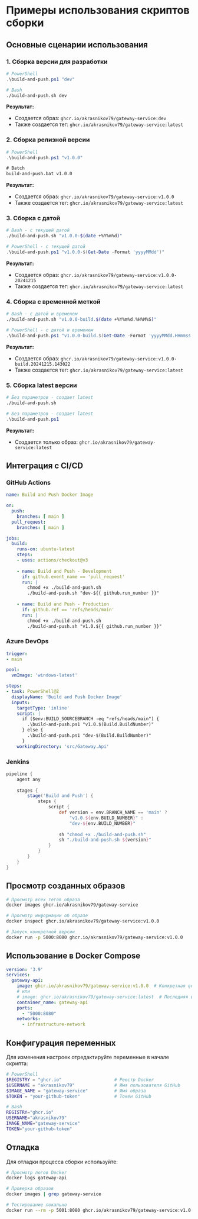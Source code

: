 # Примеры использования скриптов сборки

## Основные сценарии использования

### 1. Сборка версии для разработки

```powershell
# PowerShell
.\build-and-push.ps1 "dev"
```

```bash
# Bash
./build-and-push.sh dev
```

**Результат:**
- Создается образ: `ghcr.io/akrasnikov79/gateway-service:dev`
- Также создается тег: `ghcr.io/akrasnikov79/gateway-service:latest`

### 2. Сборка релизной версии

```powershell
# PowerShell
.\build-and-push.ps1 "v1.0.0"
```

```cmd
# Batch
build-and-push.bat v1.0.0
```

**Результат:**
- Создается образ: `ghcr.io/akrasnikov79/gateway-service:v1.0.0`
- Также создается тег: `ghcr.io/akrasnikov79/gateway-service:latest`

### 3. Сборка с датой

```bash
# Bash - с текущей датой
./build-and-push.sh "v1.0.0-$(date +%Y%m%d)"
```

```powershell
# PowerShell - с текущей датой
.\build-and-push.ps1 "v1.0.0-$(Get-Date -Format 'yyyyMMdd')"
```

**Результат:**
- Создается образ: `ghcr.io/akrasnikov79/gateway-service:v1.0.0-20241215`
- Также создается тег: `ghcr.io/akrasnikov79/gateway-service:latest`

### 4. Сборка с временной меткой

```bash
# Bash - с датой и временем
./build-and-push.sh "v1.0.0-build.$(date +%Y%m%d.%H%M%S)"
```

```powershell
# PowerShell - с датой и временем
.\build-and-push.ps1 "v1.0.0-build.$(Get-Date -Format 'yyyyMMdd.HHmmss')"
```

**Результат:**
- Создается образ: `ghcr.io/akrasnikov79/gateway-service:v1.0.0-build.20241215.143022`
- Также создается тег: `ghcr.io/akrasnikov79/gateway-service:latest`

### 5. Сборка latest версии

```bash
# Без параметров - создает latest
./build-and-push.sh
```

```powershell
# Без параметров - создает latest
.\build-and-push.ps1
```

**Результат:**
- Создается только образ: `ghcr.io/akrasnikov79/gateway-service:latest`

## Интеграция с CI/CD

### GitHub Actions

```yaml
name: Build and Push Docker Image

on:
  push:
    branches: [ main ]
  pull_request:
    branches: [ main ]

jobs:
  build:
    runs-on: ubuntu-latest
    steps:
    - uses: actions/checkout@v3
    
    - name: Build and Push - Development
      if: github.event_name == 'pull_request'
      run: |
        chmod +x ./build-and-push.sh
        ./build-and-push.sh "dev-${{ github.run_number }}"
    
    - name: Build and Push - Production
      if: github.ref == 'refs/heads/main'
      run: |
        chmod +x ./build-and-push.sh
        ./build-and-push.sh "v1.0.${{ github.run_number }}"
```

### Azure DevOps

```yaml
trigger:
- main

pool:
  vmImage: 'windows-latest'

steps:
- task: PowerShell@2
  displayName: 'Build and Push Docker Image'
  inputs:
    targetType: 'inline'
    script: |
      if ($env:BUILD_SOURCEBRANCH -eq "refs/heads/main") {
        .\build-and-push.ps1 "v1.0.$(Build.BuildNumber)"
      } else {
        .\build-and-push.ps1 "dev-$(Build.BuildNumber)"
      }
    workingDirectory: 'src/Gateway.Api'
```

### Jenkins

```groovy
pipeline {
    agent any
    
    stages {
        stage('Build and Push') {
            steps {
                script {
                    def version = env.BRANCH_NAME == 'main' ? 
                        "v1.0.${env.BUILD_NUMBER}" : 
                        "dev-${env.BUILD_NUMBER}"
                    
                    sh "chmod +x ./build-and-push.sh"
                    sh "./build-and-push.sh ${version}"
                }
            }
        }
    }
}
```

## Просмотр созданных образов

```bash
# Просмотр всех тегов образа
docker images ghcr.io/akrasnikov79/gateway-service

# Просмотр информации об образе
docker inspect ghcr.io/akrasnikov79/gateway-service:v1.0.0

# Запуск конкретной версии
docker run -p 5000:8080 ghcr.io/akrasnikov79/gateway-service:v1.0.0
```

## Использование в Docker Compose

```yaml
version: '3.9'
services:
  gateway-api:
    image: ghcr.io/akrasnikov79/gateway-service:v1.0.0  # Конкретная версия
    # или
    # image: ghcr.io/akrasnikov79/gateway-service:latest  # Последняя версия
    container_name: gateway-api
    ports:
      - "5000:8080"
    networks:
      - infrastructure-network
```

## Конфигурация переменных

Для изменения настроек отредактируйте переменные в начале скрипта:

```powershell
# PowerShell
$REGISTRY = "ghcr.io"                    # Реестр Docker
$USERNAME = "akrasnikov79"               # Имя пользователя GitHub
$IMAGE_NAME = "gateway-service"          # Имя образа
$TOKEN = "your-github-token"             # Токен GitHub
```

```bash
# Bash
REGISTRY="ghcr.io"
USERNAME="akrasnikov79"
IMAGE_NAME="gateway-service"
TOKEN="your-github-token"
```

## Отладка

Для отладки процесса сборки используйте:

```bash
# Просмотр логов Docker
docker logs gateway-api

# Проверка образов
docker images | grep gateway-service

# Тестирование локально
docker run --rm -p 5001:8080 ghcr.io/akrasnikov79/gateway-service:v1.0.0
``` 